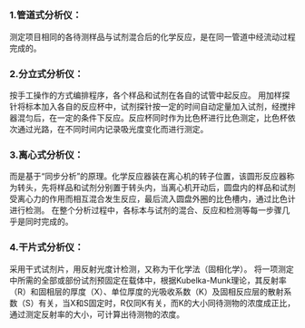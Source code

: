## 

### 1.管道式分析仪：
测定项目相同的各待测样品与试剂混合后的化学反应，是在同一管道中经流动过程完成的。
### 2.分立式分析仪：
按手工操作的方式编排程序，各个样品和试剂在各自的试管中起反应。
用加样探针将标本加入各自的反应杯中，试剂探针按一定的时间自动定量加入试剂，经搅拌器混匀后，在一定的条件下反应。反应杯同时作为比色杯进行比色测定，比色杯依次通过光路，在不同时间内记录吸光度变化而进行测定。
### 3.离心式分析仪：
而是基于“同步分析”的原理。化学反应器装在离心机的转子位置，该圆形反应器称为转头，先将样品和试剂分别置于转头内，当离心机开动后，圆盘内的样品和试剂受离心力的作用而相互混合发生反应，最后流入圆盘外圈的比色槽内，通过比色计进行检测。
在整个分析过程中，各标本与试剂的混合、反应和检测等每一步骤几乎是同时完成的。
### 4.干片式分析仪：
采用干式试剂片，用反射光度计检测，又称为干化学法（固相化学）。
将一项测定中所需的全部或部份试剂预固定在载体中，根据Kubelka-Munk理论，其反射率（R）和固相层的厚度（X）、单位厚度的光吸收系数（K）及固相反应层的散射系数（S）有关，当X和S固定时，R仅同K有关，而K的大小同待测物的浓度成正比，通过测定反射率的大小，可计算出待测物的浓度。
